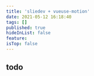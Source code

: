 ```yaml
---
title: 'sliedev + vueuse-motion'
date: 2021-05-12 16:18:40
tags: []
published: true
hideInList: false
feature: 
isTop: false
---
```

## todo